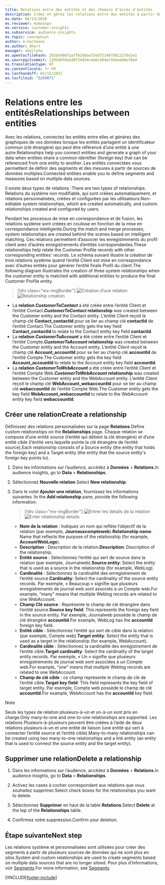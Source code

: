 ```yaml
---
title: Relations entre des entités et des chemins d’accès d’entités
description: Créez et gérez les relations entre des entités à partir de plusieurs sources de données.
ms.date: 04/14/2020
ms.reviewer: mukeshpo
ms.service: customer-insights
ms.subservice: audience-insights
ms.topic: conceptual
author: m-hartmann
ms.author: mhart
manager: shellyha
ms.openlocfilehash: 292da986faa7f62d8aa73ed7214075612178e2e1
ms.sourcegitcommit: 139548f8a2d0f24d54c4a6c404a743eeeb8ef8e0
ms.translationtype: HT
ms.contentlocale: fr-FR
ms.lasthandoff: 02/15/2021
ms.locfileid: "5269871"
---
```

# <a name="relationships-between-entities"></a><span data-ttu-id="34792-103">Relations entre les entités</span><span class="sxs-lookup"><span data-stu-id="34792-103">Relationships between entities</span></span>

<span data-ttu-id="34792-104">Avec les relations, connectez les entités entre elles et générez des graphiques de vos données lorsque les entités partagent un identificateur commun (clé étrangère) qui peut être référencé d’une entité à une autre.</span><span class="sxs-lookup"><span data-stu-id="34792-104">Relationships help you connect entities and generate a graph of your data when entities share a common identifier (foreign key) that can be referenced from one entity to another.</span></span> <span data-ttu-id="34792-105">Les entités connectées vous permettent de définir des segments et des mesures à partir de sources de données multiples.</span><span class="sxs-lookup"><span data-stu-id="34792-105">Connected entities enable you to define segments and measures based on multiple data sources.</span></span>

<span data-ttu-id="34792-106">Il existe deux types de relations :</span><span class="sxs-lookup"><span data-stu-id="34792-106">There are two types of relationships.</span></span> <span data-ttu-id="34792-107">Relations du système non modifiable, qui sont créées automatiquement, et relations personnalisées, créées et configurées par les utilisateurs.</span><span class="sxs-lookup"><span data-stu-id="34792-107">Non-editable system relationships, which are created automatically, and custom relationships created and configured by users.</span></span>

<span data-ttu-id="34792-108">Pendant les processus de mise en correspondance et de fusion, les relations système sont créées en coulisse en fonction de la mise en correspondance intelligente.</span><span class="sxs-lookup"><span data-stu-id="34792-108">During the match and merge processes, system relationships are created behind the scenes based on intelligent matching.</span></span> <span data-ttu-id="34792-109">Ces relations permettent d’associer les enregistrements du profil client avec d’autres enregistrements d’entités correspondantes.</span><span class="sxs-lookup"><span data-stu-id="34792-109">These relationships help relate the Customer Profile records with other corresponding entities' records.</span></span> <span data-ttu-id="34792-110">Le schéma suivant illustre la création de trois relations système quand l’entité Client est mise en correspondance avec d’autres entités pour générer l’entité finale Profil du client.</span><span class="sxs-lookup"><span data-stu-id="34792-110">The following diagram illustrates the creation of three system relationships when the customer entity is matched with additional entities to produce the final Customer Profile entity.</span></span>

> [!div class="mx-imgBorder"]
> <span data-ttu-id="34792-111">![Création d’une relation](media/relationships-entities-merge.png "Création d’une relation")</span><span class="sxs-lookup"><span data-stu-id="34792-111">![Relationship creation](media/relationships-entities-merge.png "Relationship creation")</span></span>

- <span data-ttu-id="34792-112">La **relation *CustomerToContact*** a été créée entre l’entité Client et l’entité Contact.</span><span class="sxs-lookup"><span data-stu-id="34792-112">***CustomerToContact* relationship** was created between the Customer entity and the Contact entity.</span></span> <span data-ttu-id="34792-113">L’entité Client reçoit le champ clé **Contact_contactId** pour se lier au champ clé **contactId** de l’entité Contact.</span><span class="sxs-lookup"><span data-stu-id="34792-113">The Customer entity gets the key field **Contact_contactId** to relate to the Contact entity key field **contactId**.</span></span>
- <span data-ttu-id="34792-114">La **relation *CustomerToAccount*** a été créée entre l’entité Client et l’entité Compte.</span><span class="sxs-lookup"><span data-stu-id="34792-114">***CustomerToAccount* relationship** was created between the Customer entity and the Account entity.</span></span> <span data-ttu-id="34792-115">L’entité Client reçoit le champ clé **Account_accountId** pour se lier au champ clé **accountId** de l’entité Compte.</span><span class="sxs-lookup"><span data-stu-id="34792-115">The Customer entity gets the key field **Account_accountId** to relate to the Account entity key field **accountId**.</span></span>
- <span data-ttu-id="34792-116">La **relation *CustomerToWebAccount*** a été créée entre l’entité Client et l’entité Compte Web.</span><span class="sxs-lookup"><span data-stu-id="34792-116">***CustomerToWebAccount* relationship** was created between the Customer entity and the WebAccount entity.</span></span> <span data-ttu-id="34792-117">L’entité Client reçoit le champ clé **WebAccount_webaccountId** pour se lier au champ clé **webaccountId** de l’entité Compte Web.</span><span class="sxs-lookup"><span data-stu-id="34792-117">The Customer entity gets the key field **WebAccount_webaccountId** to relate to the WebAccount entity key field **webaccountId**.</span></span>

## <a name="create-a-relationship"></a><span data-ttu-id="34792-118">Créer une relation</span><span class="sxs-lookup"><span data-stu-id="34792-118">Create a relationship</span></span>

<span data-ttu-id="34792-119">Définissez des relations personnalisées sur la page **Relations**.</span><span class="sxs-lookup"><span data-stu-id="34792-119">Define custom relationships on the **Relationships** page.</span></span> <span data-ttu-id="34792-120">Chaque relation se compose d’une entité source (l’entité qui détient la clé étrangère) et d’une entité cible (l’entité vers laquelle pointe la clé étrangère de l’entité source).</span><span class="sxs-lookup"><span data-stu-id="34792-120">Each relationship consists of a Source entity (the entity that holds the foreign key) and a Target entity (the entity that the source entity's foreign key points to).</span></span>

1. <span data-ttu-id="34792-121">Dans les informations sur l’audience, accédez à **Données** > **Relations**.</span><span class="sxs-lookup"><span data-stu-id="34792-121">In audience insights, go to **Data** > **Relationships**.</span></span>

2. <span data-ttu-id="34792-122">Sélectionnez **Nouvelle relation**.</span><span class="sxs-lookup"><span data-stu-id="34792-122">Select **New relationship**.</span></span>

3. <span data-ttu-id="34792-123">Dans le volet **Ajouter une relation**, fournissez les informations suivantes :</span><span class="sxs-lookup"><span data-stu-id="34792-123">In the **Add relationship** pane, provide the following information:</span></span>

   > [!div class="mx-imgBorder"]
   > <span data-ttu-id="34792-124">![Entrer les détails de la relation](media/relationships-add.png "Entrer les détails de la relation")</span><span class="sxs-lookup"><span data-stu-id="34792-124">![Enter relationship details](media/relationships-add.png "Enter relationship details")</span></span>

   - <span data-ttu-id="34792-125">**Nom de la relation** : Indiquez un nom qui reflète l’objectif de la relation (par exemple, **Journauxcompteweb**).</span><span class="sxs-lookup"><span data-stu-id="34792-125">**Relationship name**: Name that reflects the purpose of the relationship (for example, **AccountWebLogs**).</span></span>
   - <span data-ttu-id="34792-126">**Description** : Description de la relation.</span><span class="sxs-lookup"><span data-stu-id="34792-126">**Description**: Description of the relationship.</span></span>
   - <span data-ttu-id="34792-127">**Entité source** : Sélectionnez l’entité qui sert de source dans la relation (par exemple, Journalweb).</span><span class="sxs-lookup"><span data-stu-id="34792-127">**Source entity**: Select the entity that is used as a source in the relationship (for example, WebLog).</span></span>
   - <span data-ttu-id="34792-128">**Cardinalité** : Sélectionnez la cardinalité des enregistrement de l’entité source.</span><span class="sxs-lookup"><span data-stu-id="34792-128">**Cardinality**: Select the cardinality of the source entity records.</span></span> <span data-ttu-id="34792-129">Par exemple, « Beaucoup » signifie que plusieurs enregistrements de journal web sont associés à un Compte web.</span><span class="sxs-lookup"><span data-stu-id="34792-129">For example, "many" means that multiple Weblog records are related to one WebAccount.</span></span>
   - <span data-ttu-id="34792-130">**Champ Clé source** : Représente le champ de clé étrangère dans l’entité source.</span><span class="sxs-lookup"><span data-stu-id="34792-130">**Source key field**: This represents the foreign key field in the source entity.</span></span> <span data-ttu-id="34792-131">Par exemple, Journalweb possède le champ de clé étrangère **accountId**.</span><span class="sxs-lookup"><span data-stu-id="34792-131">For example, WebLog has the **accountId** foreign key field.</span></span>
   - <span data-ttu-id="34792-132">**Entité cible** : Sélectionnez l’entité qui sert de cible dans la relation (par exemple, Compte web).</span><span class="sxs-lookup"><span data-stu-id="34792-132">**Target entity**: Select the entity that is used as a target in the relationship (for example, WebAccount).</span></span>
   - <span data-ttu-id="34792-133">**Cardinalité cible** : Sélectionnez la cardinalité des enregistrement de l’entité cible.</span><span class="sxs-lookup"><span data-stu-id="34792-133">**Target cardinality**: Select the cardinality of the target entity records.</span></span> <span data-ttu-id="34792-134">Par exemple, « Un » signifie que plusieurs enregistrements de journal web sont associées à un Compte web.</span><span class="sxs-lookup"><span data-stu-id="34792-134">For example, "one" means that multiple Weblog records are related to one WebAccount.</span></span>
   - <span data-ttu-id="34792-135">**Champ de clé cible** : ce champ représente le champ de clé de l’entité cible.</span><span class="sxs-lookup"><span data-stu-id="34792-135">**Target key field**: This field represents the key field of target entity.</span></span> <span data-ttu-id="34792-136">Par exemple, Compte web possède le champ de clé **accountId**.</span><span class="sxs-lookup"><span data-stu-id="34792-136">For example, WebAccount has the **accountId** key field.</span></span>

> [!NOTE]
> <span data-ttu-id="34792-137">Seuls les types de relation plusieurs-à-un et un-à-un sont pris en charge.</span><span class="sxs-lookup"><span data-stu-id="34792-137">Only many-to-one and one-to-one relationships are supported.</span></span> <span data-ttu-id="34792-138">Les relations Plusieurs-à-plusieurs peuvent être créées à l’aide de deux relations plusieurs-à-un et une entité de liaison (une entité qui sert à connecter l’entité source et l’entité cible).</span><span class="sxs-lookup"><span data-stu-id="34792-138">Many-to-many relationships can be created using two many-to-one relationships and a link entity (an entity that is used to connect the source entity and the target entity).</span></span>

## <a name="delete-a-relationship"></a><span data-ttu-id="34792-139">Supprimer une relation</span><span class="sxs-lookup"><span data-stu-id="34792-139">Delete a relationship</span></span>

1. <span data-ttu-id="34792-140">Dans les informations sur l’audience, accédez à **Données** > **Relations**.</span><span class="sxs-lookup"><span data-stu-id="34792-140">In audience insights, go to **Data** > **Relationships**.</span></span>

2. <span data-ttu-id="34792-141">Activez les cases à cocher correspondant aux relations que vous souhaitez supprimer.</span><span class="sxs-lookup"><span data-stu-id="34792-141">Select check boxes for the relationships you want to delete.</span></span>

3. <span data-ttu-id="34792-142">Sélectionnez **Supprimer** en haut de la table **Relations**.</span><span class="sxs-lookup"><span data-stu-id="34792-142">Select **Delete** at the top of the **Relationships** table.</span></span>

4. <span data-ttu-id="34792-143">Confirmez votre suppression.</span><span class="sxs-lookup"><span data-stu-id="34792-143">Confirm your deletion.</span></span>

## <a name="next-step"></a><span data-ttu-id="34792-144">Étape suivante</span><span class="sxs-lookup"><span data-stu-id="34792-144">Next step</span></span>

<span data-ttu-id="34792-145">Les relations système et personnalisées sont utilisées pour créer des segments à partir de plusieurs sources de données qui ne sont plus en silos.</span><span class="sxs-lookup"><span data-stu-id="34792-145">System and custom relationships are used to create segments based on multiple data sources that are no longer siloed.</span></span> <span data-ttu-id="34792-146">Pour plus d’informations, voir [Segments](segments.md).</span><span class="sxs-lookup"><span data-stu-id="34792-146">For more information, see [Segments](segments.md).</span></span>


[!INCLUDE[footer-include](../includes/footer-banner.md)]
